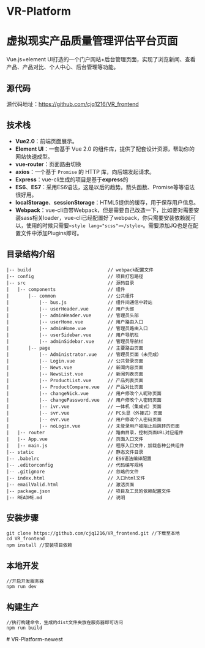 # VR-Platform
# 虚拟现实产品质量管理评估平台页面

Vue.js+element UI打造的一个门户网站+后台管理页面，实现了浏览新闻、查看产品、产品对比、个人中心、后台管理等功能。

## 源代码
源代码地址：https://github.com/cjq1216/VR_frontend

## 技术栈
* **Vue2.0**：前端页面展示。
* **Element UI**：一套基于 Vue 2.0 的组件库，提供了配套设计资源，帮助你的网站快速成型。
* **vue-router**：页面路由切换
* **axios**：一个基于 `Promise` 的 HTTP 库，向后端发起请求。
* **Express**：vue-cli生成的项目是基于**express**的
* **ES6**、**ES7**：采用ES6语法，这是以后的趋势。箭头函数、Promise等等语法很好用。
* **localStorage**、**sessionStorage**：HTML5提供的缓存，用于保存用户信息。
* **Webpack**：vue-cli自带Webpack，但是需要自己改造一下，比如要对需要安装sass相关loader，vue-cli已经配置好了webpack，你只需要安装依赖就可以，使用的时候只需要`<style lang="scss"></style>`。需要添加JQ也是在配置文件中添加Plugins即可。

## 目录结构介绍 ##

	|-- build                            // webpack配置文件
	|-- config                           // 项目打包路径
	|-- src                              // 源码目录
	|   |-- components                   // 组件
	|       |-- common                   // 公共组件
	|           |-- bus.js               // 组件间通信中转站
	|           |-- userHeader.vue       // 用户头部
	|           |-- adminHeader.vue      // 管理员头部
	|           |-- userHome.vue         // 用户路由入口
	|           |-- adminHome.vue      	 // 管理员路由入口
	|           |-- userSidebar.vue      // 用户导航栏
	|           |-- adminSidebar.vue     // 管理员导航栏
	|		|-- page                   	 // 主要路由页面
	|           |-- Administrator.vue    // 管理员页面（未完成）
	|           |-- Login.vue            // 公共登录页面
	|           |-- News.vue             // 新闻内容页面
	|           |-- NewsList.vue         // 新闻列表页面
	|           |-- ProductList.vue      // 产品列表页面
	|           |-- ProductCompare.vue   // 产品对比页面
	|           |-- changeNick.vue       // 用户修改个人昵称页面
	|           |-- changePassword.vue   // 用户修改个人密码页面
	|           |-- ivr.vue              // 一体机（集成式）页面
	|           |-- svr.vue              // PC头显（外接式）页面
	|           |-- evr.vue              // 用户修改个人密码页面
	|           |-- noLogin.vue          // 未登录用户被阻止后跳转的页面
    |   |-- router                       // 路由目录，控制页面URL对应组件
	|   |-- App.vue                      // 页面入口文件
	|   |-- main.js                      // 程序入口文件，加载各种公共组件
	|-- static                           // 静态文件目录
	|-- .babelrc                         // ES6语法编译配置
	|-- .editorconfig                    // 代码编写规格
	|-- .gitignore                       // 忽略的文件
	|-- index.html                       // 入口html文件
	|-- emailValid.html                  // 激活页面
	|-- package.json                     // 项目及工具的依赖配置文件
	|-- README.md                        // 说明

## 安装步骤 ##
    git clone https://github.com/cjq1216/VR_frontend.git //下载至本地
    cd VR_frontend
    npm install //安装项目依赖

## 本地开发 ##
    //开启开发服务器
    npm run dev
    
## 构建生产 ##
    //执行构建命令，生成的dist文件夹放在服务器即可访问
    npm run build
    
#   V R - P l a t f o r m - n e w e s t 
 
 